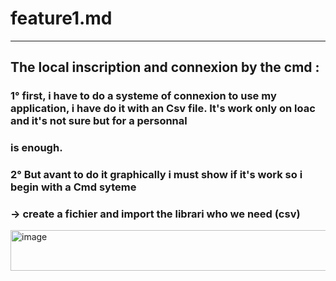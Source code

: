 # feature1.md 

---

## The local inscription and connexion by the cmd : 

### 1° first, i have to do a systeme of connexion to use my application, i have do it with an Csv file. It's work only on loac and it's not sure but for a personnal  
### is enough.

### 2° But avant to do it graphically i must show if it's work so i begin with a Cmd syteme 
###    -> create a fichier and import the librari who we need (csv)
<img width="1247" height="65" alt="image" src="https://github.com/user-attachments/assets/088b1903-8daf-4ea8-8325-72578d2aca37" />

